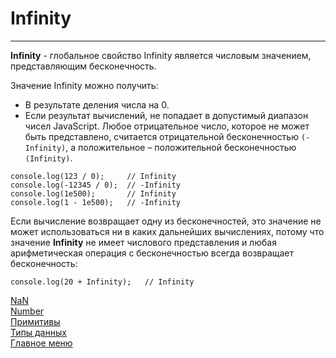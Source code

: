 # Infinity
____
__Infinity__ - глобальное свойство Infinity является числовым значением, представляющим бесконечность.

Значение Infinity можно получить:
* В результате деления числа на 0.
* Если результат вычислений, не попадает в допустимый диапазон чисел JavaScript. Любое отрицательное число, которое не может быть представлено, считается отрицательной бесконечностью `(-Infinity)`, а положительное – положительной бесконечностью `(Infinity)`.
```
console.log(123 / 0);     // Infinity
console.log(-12345 / 0);  // -Infinity
console.log(1e500);       // Infinity
console.log(1 - 1e500);   // -Infinity
```
Если вычисление возвращает одну из бесконечностей, это значение не может использоваться ни в каких дальнейших вычислениях, потому что значение __Infinity__ не имеет числового представления и любая арифметическая операция с бесконечностью всегда возвращает бесконечность:
```
console.log(20 + Infinity);   // Infinity
```
[NaN](NaN.md)<br>
[Number](number.md)<br>
[Примитивы](../primitive.md)<br>
[Типы данных](../data-types.md)<br>
[Главное меню](../../README.md)<br>
